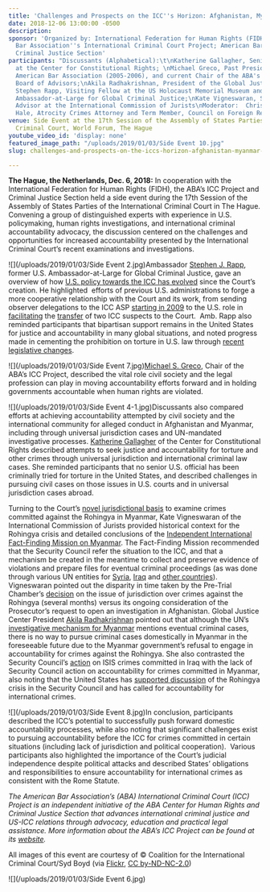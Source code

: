```yaml
---
title: 'Challenges and Prospects on the ICC''s Horizon: Afghanistan, Myanmar and More'
date: 2018-12-06 13:00:00 -0500
description: 
sponsor: 'Organized by: International Federation for Human Rights (FIDH); American
  Bar Association''s International Criminal Court Project; American Bar Association''s
  Criminal Justice Section'
participants: "Discussants (Alphabetical):\t\nKatherine Gallagher, Senior Staff Attorney
  at the Center for Constitutional Rights; \nMichael Greco, Past President of the
  American Bar Association (2005-2006), and current Chair of the ABA's ICC Project
  Board of Advisors;\nAkila Radhakrishnan, President of the Global Justice Center;\nAmbassador
  Stephen Rapp, Visiting Fellow at the US Holocaust Memorial Museum and former US
  Ambassador-at-Large for Global Criminal Justice;\nKate Vigneswaran, Senior Legal
  Advisor at the International Commission of Jurists\nModerator:  Christopher (“Kip”)
  Hale, Atrocity Crimes Attorney and Term Member, Council on Foreign Relations"
venue: Side Event at the 17th Session of the Assembly of States Parties of the International
  Criminal Court, World Forum, The Hague
youtube_video_id: 'display: none'
featured_image_path: "/uploads/2019/01/03/Side Event 10.jpg"
slug: challenges-and-prospects-on-the-iccs-horizon-afghanistan-myanmar-more

---
```

**The Hague, the Netherlands, Dec. 6, 2018:** In cooperation with the International Federation for Human Rights (FIDH), the ABA’s ICC Project and Criminal Justice Section held a side event during the 17th Session of the Assembly of States Parties of the International Criminal Court in The Hague. Convening a group of distinguished experts with experience in U.S. policymaking, human rights investigations, and international criminal accountability advocacy, the discussion centered on the challenges and opportunities for increased accountability presented by the International Criminal Court’s recent examinations and investigations.

![](/uploads/2019/01/03/Side Event 2.jpg)Ambassador [Stephen J. Rapp](https://www.ushmm.org/confront-genocide/about/simon-skjodt-center-fellows/ambassador-stephen-j-rapp), former U.S. Ambassador-at-Large for Global Criminal Justice, gave an overview of how [U.S. policy towards the ICC has evolved](https://www.aba-icc.org/about-the-icc/the-us-icc-relationship/) since the Court’s creation. He highlighted  efforts of previous U.S. administrations to forge a more cooperative relationship with the Court and its work, from sending observer delegations to the ICC ASP [starting in 2009](https://www.reuters.com/article/us-usa-icc/u-s-to-attend-hague-court-meeting-as-observer-idUSTRE5AF30A20091116) to the U.S. role in [facilitating](https://www.bbc.com/news/world-africa-30705649) the [transfer](https://www.reuters.com/article/us-rwanda-warcrimes-usa/rwanda-says-war-crimes-suspect-surrenders-at-u-s-embassy-idUSBRE92H0UK20130318) of two ICC suspects to the Court.  Amb. Rapp also reminded participants that bipartisan support remains in the United States for justice and accountability in many global situations, and noted progress made in cementing the prohibition on torture in U.S. law through [recent legislative changes](https://www.congress.gov/bill/114th-congress/house-bill/1735/text#toc-H75DFAC1D0A7148B4A454E532D7E864A6).

![](/uploads/2019/01/03/Side Event 7.jpg)[Michael S. Greco](https://www.aba-icc.org/board-of-advisors/michael-s-greco/), Chair of the ABA’s ICC Project, described the vital role civil society and the legal profession can play in moving accountability efforts forward and in holding governments accountable when human rights are violated.

![](/uploads/2019/01/03/Side Event 4-1.jpg)Discussants also compared efforts at achieving accountability attempted by civil society and the international community for alleged conduct in Afghanistan and Myanmar, including through universal jurisdiction cases and UN-mandated investigative processes. [Katherine Gallagher](https://ccrjustice.org/home/who-we-are/staff/gallagher-katherine) of the Center for Constitutional Rights described attempts to seek justice and accountability for torture and other crimes through universal jurisdiction and international criminal law cases. She reminded participants that no senior U.S. official has been criminally tried for torture in the United States, and described challenges in pursuing civil cases on those issues in U.S. courts and in universal jurisdiction cases abroad.

Turning to the Court’s [novel jurisdictional basis](https://www.icc-cpi.int/Pages/item.aspx?name=180918-otp-stat-Rohingya) to examine crimes committed against the Rohingya in Myanmar, Kate Vigneswaran of the International Commission of Jurists provided historical context for the Rohingya crisis and detailed conclusions of the [Independent International Fact-Finding Mission on Myanmar](https://www.ohchr.org/EN/HRBodies/HRC/MyanmarFFM/Pages/Index.aspx). The Fact-Finding Mission recommended that the Security Council refer the situation to the ICC, and that a mechanism be created in the meantime to collect and preserve evidence of violations and prepare files for eventual criminal proceedings (as was done through various UN entities for [Syria](https://www.ohchr.org/en/hrbodies/hrc/iicisyria/pages/independentinternationalcommission.aspx), [Iraq](https://www.un.org/press/en/2017/sc12998.doc.htm) and [other countries](https://www.ohchr.org/EN/HRBodies/HRC/Pages/COIs.aspx)). Vigneswaran pointed out the disparity in time taken by the Pre-Trial Chamber’s [decision](https://www.icc-cpi.int/CourtRecords/CR2018_04203.PDF) on the issue of jurisdiction over crimes against the Rohingya (several months) versus its ongoing consideration of the Prosecutor’s request to open an investigation in Afghanistan. Global Justice Center President [Akila Radhakrishnan](http://www.globaljusticecenter.net/about-us/team/our-staff) pointed out that although the UN’s [investigative mechanism for Myanmar](https://documents-dds-ny.un.org/doc/UNDOC/GEN/G18/293/69/PDF/G1829369.pdf) mentions eventual criminal cases, there is no way to pursue criminal cases domestically in Myanmar in the foreseeable future due to the Myanmar government’s refusal to engage in accountability for crimes against the Rohingya. She also contrasted the Security Council’s [action](https://www.securitycouncilreport.org/wp-content/uploads/s_res_2379.pdf) on ISIS crimes committed in Iraq with the lack of Security Council action on accountability for crimes committed in Myanmar, also noting that the United States has [supported discussion](https://www.reuters.com/article/us-myanmar-rohingya-un/china-fails-to-stop-un-security-council-myanmar-briefing-idUSKCN1MY2QU) of the Rohingya crisis in the Security Council and has called for accountability for international crimes.

![](/uploads/2019/01/03/Side Event 8.jpg)In conclusion, participants described the ICC’s potential to successfully push forward domestic accountability processes, while also noting that significant challenges exist to pursuing accountability before the ICC for crimes committed in certain situations (including lack of jurisdiction and political cooperation).  Various participants also highlighted the importance of the Court’s judicial independence despite political attacks and described States’ obligations and responsibilities to ensure accountability for international crimes as consistent with the Rome Statute.

_The American Bar Association’s (ABA) International Criminal Court (ICC) Project is an independent initiative of the ABA Center for Human Rights and Criminal Justice Section that advances international criminal justice and US-ICC relations through advocacy, education and practical legal assistance. More information about the ABA’s ICC Project can be found at its_ [_website_](https://www.aba-icc.org/)_._

All images of this event are courtesy of © Coalition for the International Criminal Court/Syd Boyd (via [Flickr](), [CC by-ND-NC-2.0](https://creativecommons.org/licenses/by-nc-nd/2.0/))

![](/uploads/2019/01/03/Side Event 6.jpg)